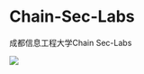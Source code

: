 # Chain-Sec-Labs
成都信息工程大学Chain Sec-Labs

![](https://user-images.githubusercontent.com/92173296/183321702-9182ceae-1236-466a-8968-30f0f533d321.png)
